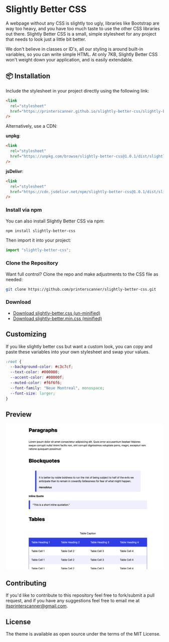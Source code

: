 # Slightly Better CSS

A webpage without any CSS is slightly too ugly, libraries like Bootstrap are way too heavy, and you have too much taste to use the other CSS libraries out there. Slightly Better CSS is a small, simple stylesheet for any project that needs to look just a little bit better.

We don't believe in classes or ID's, all our styling is around built-in variables, so you can write simple HTML. At only 7KB, Slightly Better CSS won't weight down your application, and is easily extendable.

## 📦 Installation

Include the stylesheet in your project directly using the following link:

```html
<link
  rel="stylesheet"
  href="https://printerscanner.github.io/slightly-better-css/slightly-better.css"
/>
```

Alternatively, use a CDN:

**unpkg**:

```html
<link
  rel="stylesheet"
  href="https://unpkg.com/browse/slightly-better-css@1.0.1/dist/slightly-better.min.css"
/>
```

**jsDelivr**:

```html
<link
  rel="stylesheet"
  href="https://cdn.jsdelivr.net/npm/slightly-better-css@1.0.1/dist/slightly-better.min.css"
/>
```

### Install via npm

You can also install Slightly Better CSS via npm:

```bash
npm install slightly-better-css
```

Then import it into your project:

```javascript
import "slightly-better-css";
```

### Clone the Repository

Want full control? Clone the repo and make adjustments to the CSS file as needed:

```bash
git clone https://github.com/printerscanner/slightly-better-css.git
```

### Download

- [Download slightly-better.css (un-minified)](https://unpkg.com/slightly-better-css/slightly-better.css)
- [Download slightly-better.min.css (minified)](https://unpkg.com/slightly-better-css/slightly-better.min.css)

## Customizing

If you like slightly better css but want a custom look, you can copy and paste these variables into your own stylesheet and swap your values.

```css
:root {
  --background-color: #c3c7cf;
  --text-color: #000000;
  --accent-color: #00000f;
  --muted-color: #f6f6f6;
  --font-family: "Neue Montreal", monospace;
  --font-size: larger;
}
```

## Preview

![Screenshot](screenshot.png)

## Contributing

If you'd like to contribute to this repository feel free to fork/submit a pull request, and if you have any suggestions feel free to email me at itsprinterscanner@gmail.com.

## License

The theme is available as open source under the terms of the MIT License.
